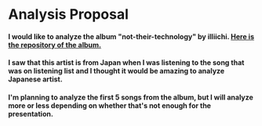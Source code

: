 # Analysis Proposal

#### I would like to analyze the album "not-their-technology" by illiichi. [Here is the repository of the album.](https://github.com/illiichi/not-their-technologies/tree/develop/src/not_their_technologies)
#### I saw that this artist is from Japan when I was listening to the song that was on listening list and I thought it would be amazing to analyze Japanese artist.

#### I'm planning to analyze the first 5 songs from the album, but I will analyze more or less depending on whether that's not enough for the presentation.
 

